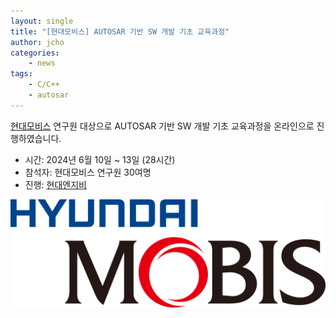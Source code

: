 ```yaml
---
layout: single
title: "[현대모비스] AUTOSAR 기반 SW 개발 기초 교육과정"
author: jcho
categories: 
    - news
tags: 
    - C/C++
    - autosar
---
```


[현대모비스](https://www.hyundai-mobis.com/) 연구원 대상으로 AUTOSAR 기반 SW 개발 기초 교육과정을 온라인으로 진행하였습니다.

- 시간: 2024년 6월 10일 ~ 13일 (28시간)
- 참석자: 현대모비스 연구원 30여명
- 진행: [현대엔지비](https://www.hyundai-ngv.com/)

![Mobis logo](/assets/img/post/mobis_logo.png)
